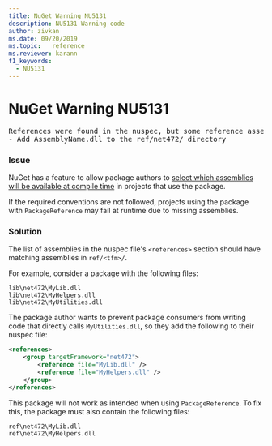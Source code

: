 ```yaml
---
title: NuGet Warning NU5131
description: NU5131 Warning code
author: zivkan
ms.date: 09/20/2019
ms.topic:   reference
ms.reviewer: karann
f1_keywords: 
  - NU5131
---
```


# NuGet Warning NU5131

<pre>References were found in the nuspec, but some reference assemblies were not found in both the nuspec and ref folder. Add the following reference assemblies:
- Add AssemblyName.dll to the ref/net472/ directory</pre>

### Issue

NuGet has a feature to allow package authors to [select which assemblies will be available at compile time](../../create-packages/Select-assemblies-referenced-by-projects.md) in projects that use the package.

If the required conventions are not followed, projects using the package with `PackageReference` may fail at runtime due to missing assemblies.

### Solution

The list of assemblies in the nuspec file's `<references>` section should have matching assemblies in `ref/<tfm>/`.

For example, consider a package with the following files:

```text
lib\net472\MyLib.dll
lib\net472\MyHelpers.dll
lib\net472\MyUtilities.dll
```

The package author wants to prevent package consumers from writing code that directly calls `MyUtilities.dll`, so they add the following to their nuspec file:

```xml
<references>
    <group targetFramework="net472">
        <reference file="MyLib.dll" />
        <reference file="MyHelpers.dll" />
    </group>
</references>
```

This package will not work as intended when using `PackageReference`. To fix this, the package must also contain the following files:

```text
ref\net472\MyLib.dll
ref\net472\MyHelpers.dll
```
